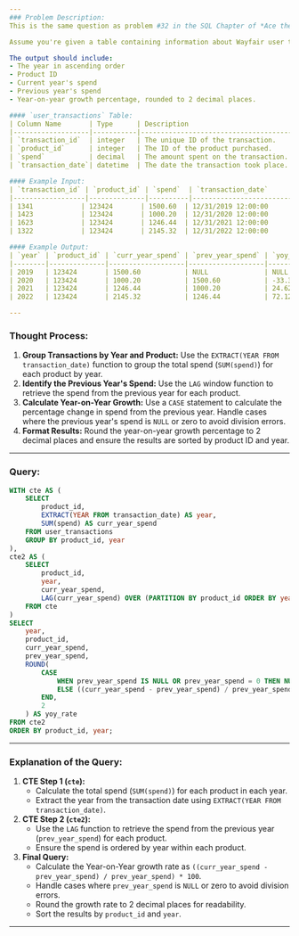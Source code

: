 ```yaml
---
### Problem Description:
This is the same question as problem #32 in the SQL Chapter of *Ace the Data Science Interview*!

Assume you're given a table containing information about Wayfair user transactions for different products. Write a query to calculate the year-on-year growth rate for the total spend of each product, grouping the results by product ID.

The output should include:
- The year in ascending order
- Product ID
- Current year's spend
- Previous year's spend
- Year-on-year growth percentage, rounded to 2 decimal places.

#### `user_transactions` Table:
| Column Name       | Type      | Description                                   |
|-------------------|-----------|-----------------------------------------------|
| `transaction_id`  | integer   | The unique ID of the transaction.            |
| `product_id`      | integer   | The ID of the product purchased.             |
| `spend`           | decimal   | The amount spent on the transaction.         |
| `transaction_date`| datetime  | The date the transaction took place.         |

#### Example Input:
| `transaction_id` | `product_id` | `spend`  | `transaction_date`       |
|------------------|--------------|----------|--------------------------|
| 1341            | 123424       | 1500.60  | 12/31/2019 12:00:00      |
| 1423            | 123424       | 1000.20  | 12/31/2020 12:00:00      |
| 1623            | 123424       | 1246.44  | 12/31/2021 12:00:00      |
| 1322            | 123424       | 2145.32  | 12/31/2022 12:00:00      |

#### Example Output:
| `year` | `product_id` | `curr_year_spend` | `prev_year_spend` | `yoy_rate` |
|--------|--------------|-------------------|-------------------|------------|
| 2019   | 123424       | 1500.60           | NULL              | NULL       |
| 2020   | 123424       | 1000.20           | 1500.60           | -33.35     |
| 2021   | 123424       | 1246.44           | 1000.20           | 24.62      |
| 2022   | 123424       | 2145.32           | 1246.44           | 72.12      |

---
```


### Thought Process:
1. **Group Transactions by Year and Product:** Use the `EXTRACT(YEAR FROM transaction_date)` function to group the total spend (`SUM(spend)`) for each product by year.
2. **Identify the Previous Year's Spend:** Use the `LAG` window function to retrieve the spend from the previous year for each product.
3. **Calculate Year-on-Year Growth:** Use a `CASE` statement to calculate the percentage change in spend from the previous year. Handle cases where the previous year's spend is `NULL` or zero to avoid division errors.
4. **Format Results:** Round the year-on-year growth percentage to 2 decimal places and ensure the results are sorted by product ID and year.

---

### Query:
```sql
WITH cte AS (
    SELECT 
        product_id,
        EXTRACT(YEAR FROM transaction_date) AS year,
        SUM(spend) AS curr_year_spend
    FROM user_transactions
    GROUP BY product_id, year
),
cte2 AS (
    SELECT 
        product_id,
        year,
        curr_year_spend,
        LAG(curr_year_spend) OVER (PARTITION BY product_id ORDER BY year) AS prev_year_spend
    FROM cte
)
SELECT 
    year,
    product_id,
    curr_year_spend,
    prev_year_spend,
    ROUND(
        CASE 
            WHEN prev_year_spend IS NULL OR prev_year_spend = 0 THEN NULL
            ELSE ((curr_year_spend - prev_year_spend) / prev_year_spend) * 100.0
        END, 
        2
    ) AS yoy_rate
FROM cte2
ORDER BY product_id, year;
```

---

### Explanation of the Query:
1. **CTE Step 1 (`cte`):**
   - Calculate the total spend (`SUM(spend)`) for each product in each year.
   - Extract the year from the transaction date using `EXTRACT(YEAR FROM transaction_date)`.
2. **CTE Step 2 (`cte2`):**
   - Use the `LAG` function to retrieve the spend from the previous year (`prev_year_spend`) for each product.
   - Ensure the spend is ordered by year within each product.
3. **Final Query:**
   - Calculate the Year-on-Year growth rate as `((curr_year_spend - prev_year_spend) / prev_year_spend) * 100`.
   - Handle cases where `prev_year_spend` is `NULL` or zero to avoid division errors.
   - Round the growth rate to 2 decimal places for readability.
   - Sort the results by `product_id` and `year`.

---
